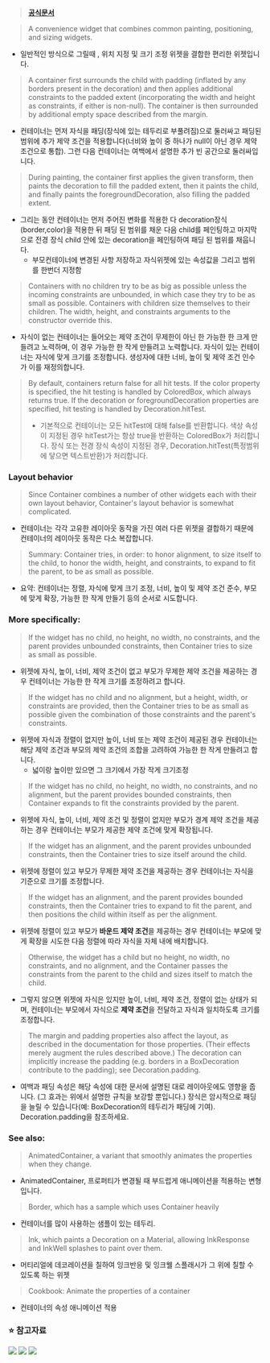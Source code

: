 >[**공식문서**](https://api.flutter.dev/flutter/widgets/Container-class.html)


>A convenience widget that combines common painting, positioning, and sizing widgets.
- 일반적인 방식으로 그릴때 , 위치 지정 및 크기 조정 위젯을 결합한 편리한 위젯입니다.

>A container first surrounds the child with padding (inflated by any borders present in the decoration) and then applies additional constraints to the padded extent (incorporating the width and height as constraints, if either is non-null). The container is then surrounded by additional empty space described from the margin.
- 컨테이너는 먼저 자식을 패딩(장식에 있는 테두리로 부풀려짐)으로 둘러싸고 패딩된 범위에 추가 제약 조건을 적용합니다(너비와 높이 중 하나가 null이 아닌 경우 제약 조건으로 통합). 그런 다음 컨테이너는 여백에서 설명한 추가 빈 공간으로 둘러싸입니다.

>During painting, the container first applies the given transform, then paints the decoration to fill the padded extent, then it paints the child, and finally paints the foregroundDecoration, also filling the padded extent.
- 그리는 동안 컨테이너는 먼저 주어진 변화를 적용한 다 decoration장식(border,color)을 적용한 뒤 패딩 된 범위를 채운 다음 child를 페인팅하고 마지막으로 전경 장식 child 안에 있는 decoration을 페인팅하여 패딩 된 범위를 채웁니다.
  - 부모컨테이너에 변경된 사항 저장하고 자식위젯에 있는 속성값을 그리고 범위를 한번더 지정함
  
>Containers with no children try to be as big as possible unless the incoming constraints are unbounded, in which case they try to be as small as possible. Containers with children size themselves to their children. The width, height, and constraints arguments to the constructor override this.
- 자식이 없는 컨테이너는 들어오는 제약 조건이 무제한이 아닌 한 가능한 한 크게 만들려고 노력하며, 이 경우 가능한 한 작게 만들려고 노력합니다. 자식이 있는 컨테이너는 자식에 맞게 크기를 조정합니다. 생성자에 대한 너비, 높이 및 제약 조건 인수가 이를 재정의합니다.

>By default, containers return false for all hit tests. If the color property is specified, the hit testing is handled by ColoredBox, which always returns true. If the decoration or foregroundDecoration properties are specified, hit testing is handled by Decoration.hitTest.
> - 기본적으로 컨테이너는 모든 hitTest에 대해 false를 반환합니다. 색상 속성이 지정된 경우 hitTest가는 항상 true을 반환하는 ColoredBox가 처리합니다. 장식 또는 전경 장식 속성이 지정된 경우, Decoration.hitTest(특정범위에 닿으면 텍스트반환)가 처리합니다.

### Layout behavior

>Since Container combines a number of other widgets each with their own layout behavior, Container's layout behavior is somewhat complicated.
- 컨테이너는 각각 고유한 레이아웃 동작을 가진 여러 다른 위젯을 결합하기 때문에 컨테이너의 레이아웃 동작은 다소 복잡합니다.

>Summary: Container tries, in order: to honor alignment, to size itself to the child, to honor the width, height, and constraints, to expand to fit the parent, to be as small as possible.
- 요약: 컨테이너는 정렬, 자식에 맞게 크기 조정, 너비, 높이 및 제약 조건 준수, 부모에 맞게 확장, 가능한 한 작게 만들기 등의 순서로 시도합니다.

### More specifically:

>If the widget has no child, no height, no width, no constraints, and the parent provides unbounded constraints, then Container tries to size as small as possible.
- 위젯에 자식, 높이, 너비, 제약 조건이 없고 부모가 무제한 제약 조건을 제공하는 경우 컨테이너는 가능한 한 작게 크기를 조정하려고 합니다.


> If the widget has no child and no alignment, but a height, width, or constraints are provided, then the Container tries to be as small as possible given the combination of those constraints and the parent's constraints.
- 위젯에 자식과 정렬이 없지만 높이, 너비 또는 제약 조건이 제공된 경우 컨테이너는 해당 제약 조건과 부모의 제약 조건의 조합을 고려하여 가능한 한 작게 만들려고 합니다.
  - 넓이랑 높이만 있으면 그 크기에서 가장 작게 크기조정
  
>If the widget has no child, no height, no width, no constraints, and no alignment, but the parent provides bounded constraints, then Container expands to fit the constraints provided by the parent.
- 위젯에 자식, 높이, 너비, 제약 조건 및 정렬이 없지만 부모가 경계 제약 조건을 제공하는 경우 컨테이너는 부모가 제공한 제약 조건에 맞게 확장됩니다.

> If the widget has an alignment, and the parent provides unbounded constraints, then the Container tries to size itself around the child.
- 위젯에 정렬이 있고 부모가 무제한 제약 조건을 제공하는 경우 컨테이너는 자식을 기준으로 크기를 조정합니다.

> If the widget has an alignment, and the parent provides bounded constraints, then the Container tries to expand to fit the parent, and then positions the child within itself as per the alignment.
- 위젯에 정렬이 있고 부모가 **바운드 제약 조건**을 제공하는 경우 컨테이너는 부모에 맞게 확장을 시도한 다음 정렬에 따라 자식을 자체 내에 배치합니다.

>Otherwise, the widget has a child but no height, no width, no constraints, and no alignment, and the Container passes the constraints from the parent to the child and sizes itself to match the child.
- 그렇지 않으면 위젯에 자식은 있지만 높이, 너비, 제약 조건, 정렬이 없는 상태가 되며, 컨테이너는 부모에서 자식으로 **제약 조건**을 전달하고 자식과 일치하도록 크기를 조정합니다.

>The margin and padding properties also affect the layout, as described in the documentation for those properties. (Their effects merely augment the rules described above.) The decoration can implicitly increase the padding (e.g. borders in a BoxDecoration contribute to the padding); see Decoration.padding.
- 여백과 패딩 속성은 해당 속성에 대한 문서에 설명된 대로 레이아웃에도 영향을 줍니다. (그 효과는 위에서 설명한 규칙을 보강할 뿐입니다.) 장식은 암시적으로 패딩을 늘릴 수 있습니다(예: BoxDecoration의 테두리가 패딩에 기여). Decoration.padding을 참조하세요.

### See also:

>AnimatedContainer, a variant that smoothly animates the properties when they change.
- AnimatedContainer, 프로퍼티가 변경될 때 부드럽게 애니메이션을 적용하는 변형입니다.

>Border, which has a sample which uses Container heavily
- 컨테이너를 많이 사용하는 샘플이 있는 테두리.

>Ink, which paints a Decoration on a Material, allowing InkResponse and InkWell splashes to paint over them.
- 머티리얼에 데코레이션을 칠하여 잉크반응 및 잉크웰 스플래시가 그 위에 칠할 수 있도록 하는 위젯

>Cookbook: Animate the properties of a container
- 컨테이너의 속성 애니메이션 적용

### ⭐️ 참고자료

![](https://velog.velcdn.com/images/hee462/post/48669b0a-a13e-435d-b4ea-d2cfe243ef51/image.png)
![](https://velog.velcdn.com/images/hee462/post/6f543126-7072-412e-9faa-a9723cf55b8e/image.png)
![](https://velog.velcdn.com/images/hee462/post/fa37461f-4527-4ac9-89db-b9736f44d0d4/image.png)





